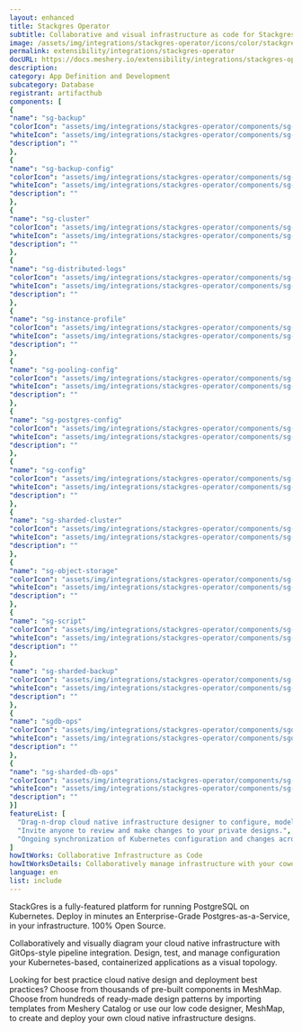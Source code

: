 ```yaml
---
layout: enhanced
title: Stackgres Operator
subtitle: Collaborative and visual infrastructure as code for Stackgres Operator
image: /assets/img/integrations/stackgres-operator/icons/color/stackgres-operator-color.svg
permalink: extensibility/integrations/stackgres-operator
docURL: https://docs.meshery.io/extensibility/integrations/stackgres-operator
description: 
category: App Definition and Development
subcategory: Database
registrant: artifacthub
components: [
{
"name": "sg-backup"
"colorIcon": "assets/img/integrations/stackgres-operator/components/sg-backup/icons/color/sg-backup-color.svg"
"whiteIcon": "assets/img/integrations/stackgres-operator/components/sg-backup/icons/white/sg-backup-white.svg"
"description": ""
},
{
"name": "sg-backup-config"
"colorIcon": "assets/img/integrations/stackgres-operator/components/sg-backup-config/icons/color/sg-backup-config-color.svg"
"whiteIcon": "assets/img/integrations/stackgres-operator/components/sg-backup-config/icons/white/sg-backup-config-white.svg"
"description": ""
},
{
"name": "sg-cluster"
"colorIcon": "assets/img/integrations/stackgres-operator/components/sg-cluster/icons/color/sg-cluster-color.svg"
"whiteIcon": "assets/img/integrations/stackgres-operator/components/sg-cluster/icons/white/sg-cluster-white.svg"
"description": ""
},
{
"name": "sg-distributed-logs"
"colorIcon": "assets/img/integrations/stackgres-operator/components/sg-distributed-logs/icons/color/sg-distributed-logs-color.svg"
"whiteIcon": "assets/img/integrations/stackgres-operator/components/sg-distributed-logs/icons/white/sg-distributed-logs-white.svg"
"description": ""
},
{
"name": "sg-instance-profile"
"colorIcon": "assets/img/integrations/stackgres-operator/components/sg-instance-profile/icons/color/sg-instance-profile-color.svg"
"whiteIcon": "assets/img/integrations/stackgres-operator/components/sg-instance-profile/icons/white/sg-instance-profile-white.svg"
"description": ""
},
{
"name": "sg-pooling-config"
"colorIcon": "assets/img/integrations/stackgres-operator/components/sg-pooling-config/icons/color/sg-pooling-config-color.svg"
"whiteIcon": "assets/img/integrations/stackgres-operator/components/sg-pooling-config/icons/white/sg-pooling-config-white.svg"
"description": ""
},
{
"name": "sg-postgres-config"
"colorIcon": "assets/img/integrations/stackgres-operator/components/sg-postgres-config/icons/color/sg-postgres-config-color.svg"
"whiteIcon": "assets/img/integrations/stackgres-operator/components/sg-postgres-config/icons/white/sg-postgres-config-white.svg"
"description": ""
},
{
"name": "sg-config"
"colorIcon": "assets/img/integrations/stackgres-operator/components/sg-config/icons/color/sg-config-color.svg"
"whiteIcon": "assets/img/integrations/stackgres-operator/components/sg-config/icons/white/sg-config-white.svg"
"description": ""
},
{
"name": "sg-sharded-cluster"
"colorIcon": "assets/img/integrations/stackgres-operator/components/sg-sharded-cluster/icons/color/sg-sharded-cluster-color.svg"
"whiteIcon": "assets/img/integrations/stackgres-operator/components/sg-sharded-cluster/icons/white/sg-sharded-cluster-white.svg"
"description": ""
},
{
"name": "sg-object-storage"
"colorIcon": "assets/img/integrations/stackgres-operator/components/sg-object-storage/icons/color/sg-object-storage-color.svg"
"whiteIcon": "assets/img/integrations/stackgres-operator/components/sg-object-storage/icons/white/sg-object-storage-white.svg"
"description": ""
},
{
"name": "sg-script"
"colorIcon": "assets/img/integrations/stackgres-operator/components/sg-script/icons/color/sg-script-color.svg"
"whiteIcon": "assets/img/integrations/stackgres-operator/components/sg-script/icons/white/sg-script-white.svg"
"description": ""
},
{
"name": "sg-sharded-backup"
"colorIcon": "assets/img/integrations/stackgres-operator/components/sg-sharded-backup/icons/color/sg-sharded-backup-color.svg"
"whiteIcon": "assets/img/integrations/stackgres-operator/components/sg-sharded-backup/icons/white/sg-sharded-backup-white.svg"
"description": ""
},
{
"name": "sgdb-ops"
"colorIcon": "assets/img/integrations/stackgres-operator/components/sgdb-ops/icons/color/sgdb-ops-color.svg"
"whiteIcon": "assets/img/integrations/stackgres-operator/components/sgdb-ops/icons/white/sgdb-ops-white.svg"
"description": ""
},
{
"name": "sg-sharded-db-ops"
"colorIcon": "assets/img/integrations/stackgres-operator/components/sg-sharded-db-ops/icons/color/sg-sharded-db-ops-color.svg"
"whiteIcon": "assets/img/integrations/stackgres-operator/components/sg-sharded-db-ops/icons/white/sg-sharded-db-ops-white.svg"
"description": ""
}]
featureList: [
  "Drag-n-drop cloud native infrastructure designer to configure, model, and deploy your workloads.",
  "Invite anyone to review and make changes to your private designs.",
  "Ongoing synchronization of Kubernetes configuration and changes across any number of clusters."
]
howItWorks: Collaborative Infrastructure as Code
howItWorksDetails: Collaboratively manage infrastructure with your coworkers synchronously sharing the same designs.
language: en
list: include
---
```

<p>
StackGres is a fully-featured platform for running PostgreSQL on Kubernetes.
Deploy in minutes an Enterprise-Grade Postgres-as-a-Service, in your infrastructure.
100% Open Source.
</p>
<p>
    Collaboratively and visually diagram your cloud native infrastructure with GitOps-style pipeline integration. Design, test, and manage configuration your Kubernetes-based, containerized applications as a visual topology.
</p>
<p>
    Looking for best practice cloud native design and deployment best practices? Choose from thousands of pre-built components in MeshMap. Choose from hundreds of ready-made design patterns by importing templates from Meshery Catalog or use our low code designer, MeshMap, to create and deploy your own cloud native infrastructure designs.
</p>
